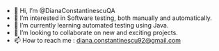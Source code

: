 - 👋 Hi, I’m @DianaConstantinescuQA
- 👀 I’m interested in Software testing, both manually and automatically. 
- 🌱 I’m currently learning automated testing using Java. 
- 💞️ I’m looking to collaborate on new and exciting projects.
- 📫 How to reach me : diana.constantinescu92@gmail.com
  

<!---
DianaConstantinescuQA/DianaConstantinescuQA is a ✨ special ✨ repository because its `README.md` (this file) appears on your GitHub profile.
You can click the Preview link to take a look at your changes.
--->
